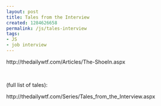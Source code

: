 ```yaml
---
layout: post
title: Tales from the Interview
created: 1284626658
permalink: /js/tales-interview
tags:
- JS
- job interview
---
```

<p>http://thedailywtf.com/Articles/The-ShoeIn.aspx</p>
<p>&nbsp;</p>
<p>(full list of tales):</p>
<p>http://thedailywtf.com/Series/Tales_from_the_Interview.aspx</p>
<p>&nbsp;</p>
<p>&nbsp;</p>
